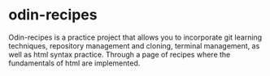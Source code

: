 # odin-recipes
Odin-recipes is a practice project that allows you to incorporate git learning techniques, repository management and cloning, terminal management, as well as html syntax practice. Through a page of recipes where the fundamentals of html are implemented.
